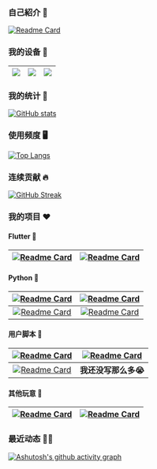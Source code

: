 ### 自己紹介 👋

[![Readme Card](https://github-readme-stats.vercel.app/api/pin/?username=Cierra-Runis&repo=cierra-runis.github.io&show_icons=true&title_color=fff&icon_color=ff8000&text_color=9f9f9f&bg_color=151515)](https://note-of-me.top)

### 我的设备 📱️

| [![](https://img.shields.io/badge/Lenovo%20Legion%205-black?style=flat-square&logo=lenovo&logoColor=white)](https://www.lenovo.com/) | [![](https://img.shields.io/badge/iPad%20Pro%202021-black?style=flat-square&logo=apple)](https://www.apple.com/ipad-pro/) | [![](https://img.shields.io/badge/IQOO%20Neo%205-black?style=flat-square&logoColor=white&logo=android)](https://www.iqoo.com/) |
| :----------------------------------------------------------: | :----------------------------------------------------------: | :----------------------------------------------------------: |

### 我的统计 📖️

[![GitHub stats](https://github-readme-stats.vercel.app/api?username=Cierra-Runis&show_icons=true&title_color=fff&icon_color=ff8000&text_color=9f9f9f&bg_color=151515&count_private=true&custom_title=我的统计数据)](https://github.com/anuraghazra/github-readme-stats)

### 使用频度 🖥️

[![Top Langs](https://github-readme-stats.vercel.app/api/top-langs/?username=Cierra-Runis&show_icons=true&title_color=fff&icon_color=ff8000&text_color=9f9f9f&bg_color=151515&layout=compact&langs_count=8&custom_title=语言使用频度统计)](https://github.com/anuraghazra/github-readme-stats)

### 连续贡献 🔥️

[![GitHub Streak](https://streak-stats.demolab.com?user=Cierra-Runis&theme=dark&border_radius=10&locale=zh_Hans)](https://git.io/streak-stats)

### 我的项目 ❤️️

#### Flutter 🐝️

| [![Readme Card](https://github-readme-stats.vercel.app/api/pin/?username=Cierra-Runis&repo=mercurius_warehouse&show_icons=true&title_color=fff&icon_color=ff8000&text_color=9f9f9f&bg_color=151515)](https://github.com/Cierra-Runis/mercurius_warehouse) | [![Readme Card](https://github-readme-stats.vercel.app/api/pin/?username=Cierra-Runis&repo=danmaku&show_icons=true&title_color=fff&icon_color=ff8000&text_color=9f9f9f&bg_color=151515)](https://github.com/Cierra-Runis/danmaku) |
| :----------------------------------------------------------: | :----------------------------------------------------------: |

#### Python 🐍️

| [![Readme Card](https://github-readme-stats.vercel.app/api/pin/?username=Cierra-Runis&repo=word-cloud&show_icons=true&title_color=fff&icon_color=ff8000&text_color=9f9f9f&bg_color=151515)](https://github.com/Cierra-Runis/word-cloud) | [![Readme Card](https://github-readme-stats.vercel.app/api/pin/?username=Cierra-Runis&repo=listener_email&show_icons=true&title_color=fff&icon_color=ff8000&text_color=9f9f9f&bg_color=151515)](https://github.com/Cierra-Runis/listener_email) |
| :----------------------------------------------------------: | :----------------------------------------------------------: |
| [![Readme Card](https://github-readme-stats.vercel.app/api/pin/?username=Cierra-Runis&repo=osu_testflight_listener&show_icons=true&title_color=fff&icon_color=ff8000&text_color=9f9f9f&bg_color=151515)](https://github.com/Cierra-Runis/osu_testflight_listener) | [![Readme Card](https://github-readme-stats.vercel.app/api/pin/?username=Cierra-Runis&repo=nideriji-exporter&show_icons=true&title_color=fff&icon_color=ff8000&text_color=9f9f9f&bg_color=151515)](https://github.com/Cierra-Runis/nideriji-exporter) |

#### 用户脚本 🧩

| [![Readme Card](https://github-readme-stats.vercel.app/api/pin/?username=Cierra-Runis&repo=FuckQQ&show_icons=true&title_color=fff&icon_color=ff8000&text_color=9f9f9f&bg_color=151515)](https://github.com/Cierra-Runis/FuckQQ) | [![Readme Card](https://github-readme-stats.vercel.app/api/pin/?username=Cierra-Runis&repo=getTweets&show_icons=true&title_color=fff&icon_color=ff8000&text_color=9f9f9f&bg_color=151515)](https://github.com/Cierra-Runis/getTweets) |
| :----------------------------------------------------------: | :----------------------------------------------------------: |
| [![Readme Card](https://github-readme-stats.vercel.app/api/pin/?username=Cierra-Runis&repo=nideriji-exporter&show_icons=true&title_color=fff&icon_color=ff8000&text_color=9f9f9f&bg_color=151515)](https://github.com/Cierra-Runis/Nideriji-Beautify) |                     **我还没写那么多😭️**                      |

#### 其他玩意 🎡

| [![Readme Card](https://github-readme-stats.vercel.app/api/pin/?username=Cierra-Runis&repo=readManga&show_icons=true&title_color=fff&icon_color=ff8000&text_color=9f9f9f&bg_color=151515)](https://github.com/Cierra-Runis/readManga) | [![Readme Card](https://github-readme-stats.vercel.app/api/pin/?username=Cierra-Runis&repo=repository_template&show_icons=true&title_color=fff&icon_color=ff8000&text_color=9f9f9f&bg_color=151515)](https://github.com/Cierra-Runis/repository_template) |
| :----------------------------------------------------------: | :----------------------------------------------------------: |

### 最近动态 🏃🏻

[![Ashutosh's github activity graph](https://github-readme-activity-graph.cyclic.app/graph?username=Cierra-Runis&bg_color=151515&color=9f9f9f&title_color=fff&line=ff8000&point=ff8000&custom_title=最近动态&radius=8)](https://github.com/Cierra-Runis)
